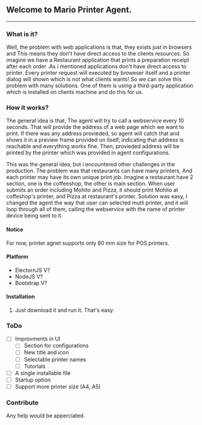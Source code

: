 ## Welcome to Mario Printer Agent.
------------

### What is it?
Well, the problem with web applications is that, they exists just in browsers and This means they don't have direct access to the clients resources. So imagine we have a Restaurant application that prints a preparation receipt after each order .As i mentioned applications don't have direct access to printer. Every printer request will executed by broweser itself and a printer dialog will shown which is not what clients wants! 
So we can solve this problem with many solutions. One of them is using a third-party application which is installed on clients machine and do this for us.

### How it works?
The general idea is that, The agent will try to call a webservice every 10 seconds. That will provide the address of a web page which we want to print. If there was any address provieded, so agent will catch that and shows it in a preview frame provided on itself, indicating that address is reachable and everything works fine. Then, provieded address will be printed by the printer which was provided in agent configurations. 

This was the general idea, but i encountered other challenges in the production. The problem was that restaurants can have many printers, And each printer may have its own unique print job. Imagine a restaurant have 2 section, one is the coffeeshop, the other is main section. When user submits an order including Mohito and Pizza, it should print Mohito at coffeshop's printer, and Pizza at restaurant's printer. Solution was easy, I changed the agent the way that user can selected mutli printer, and it will loop through all of them, calling the webservice with the name of printer device being sent to it.

#### Notice
For now, printer agnet supports only 80 mm size for POS printers.

#### Platform
- ElectornJS V?
- NodeJS V?
- Bootstrap V?



#### Installation
1. Just download it and run it. That's easy.

### ToDo

- [ ] Improvments in UI
    - [ ] Section for configurations
    - [ ] New title and icon
    - [ ] Selectable printer names
    - [ ] Tutorials
- [ ] A single installable file
- [ ] Startup option
- [ ] Support more printer size (A4, A5)

### Contribute
Any help would be apperciated.

